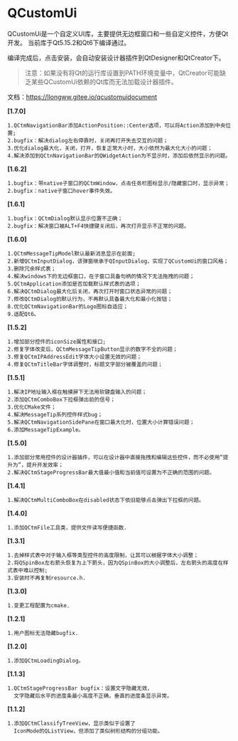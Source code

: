 # QCustomUi

QCustomUi是一个自定义UI库，主要提供无边框窗口和一些自定义控件，方便Qt开发。
当前库于Qt5.15.2和Qt6下编译通过。

编译完成后，点击安装，会自动安装设计器插件到QtDesigner和QtCreator下。
>注意：如果没有将Qt的运行库设置到PATH环境变量中，QtCreator可能缺乏某些QCustomUi依赖的Qt库而无法加载设计器插件。

文档：https://llongww.gitee.io/qcustomuidocument

**[1.7.0]**
```
1.QCtmNavigationBar添加ActionPosition::Center选项，可以将Action添加到中央位置;
2.bugfix：解决dialog左右停靠时，关闭再打开失去交互的问题；
3.优化dialog最大化，关闭，打开，恢复正常大小时，大小依然为最大化大小的问题；
4.解决添加到QCtnNavigationBar的QWidgetAction为不显示时，添加后依然显示的问题。
```

**[1.6.2]**
```
1.bugfix：带native子窗口的QCtmWindow，点击任务栏图标显示/隐藏窗口时，显示异常；
2.bugfix：native子窗口hover事件失效。
```

**[1.6.1]**

```
1.bugfix：QCtmDialog默认显示位置不正确；
2.bugfix：解决窗口被ALT+F4快捷键关闭后，再次打开显示不正常的问题。
```



**[1.6.0]**

```
1.QCtmMessageTipModel默认最新消息显示在前面;
2.新增QCtmInputDialog，该弹窗继承于QInputDialog，实现了QCustomUi的窗口风格；
3.删除冗余样式表；
4.解决windows下的无边框窗口，在子窗口具备句柄的情况下无法拖拽的问题；
5.QCtmApplication添加是否加载默认样式表的选项；
6.解决QCtmDialog最大化后关闭，再次打开时窗口状态异常的问题；
7.修改QCtmDialog的默认行为，不再默认具备最大化和最小化按钮；
8.优化QCtmNavigationBar的Logo图标自适应；
9.适配Qt6。
```
**[1.5.2]**
```
1.增加部分控件的iconSize属性和接口;
2.修复字体改变后，QCtmMessageTipButton显示的数字不全的问题；
3.修复QCtmIPAddressEdit字体大小设置无效的问题；
4.修复QCtmTitleBar字体调整时，标题文字部分被覆盖的问题；
```
**[1.5.1]**
```
1.解决IP地址输入框在触摸屏下无法用软键盘输入的问题；
2.添加QCtmComboBox下拉框弹出前的信号；
3.优化CMake文件；
4.解决MessageTip系列控件样式bug；
5.解决QCtmNavigationSidePane在窗口最大化时，位置大小计算错误问题；
6.添加MessageTipExample。
```

**[1.5.0]**
```
1.添加部分常用控件的设计器插件，可以在设计器中直接拖拽和编辑这些控件，而不必使用“提升为”，提升开发效率；
2.解决QCtmStageProgressBar最大值最小值和当前值可设置为不正确的范围的问题。
```

**[1.4.1]**
```
1.解决QCtmMultiComboBox在disabled状态下依旧能够点击弹出下拉框的问题。
```

**[1.4.0]**
```
1.添加QCtmFile工具类，提供文件读写便捷函数.
```

**[1.3.1]**
```
1.去掉样式表中对于输入框等类型控件的高度限制，让其可以根据字体大小调整；
2.将QSpinBox左右箭头恢复为上下箭头，因为QSpinBox的大小调整后，左右箭头的高度在样式表中难以控制;
3.安装时不再复制resource.h.
```
**[1.3.0]**
```
1.变更工程配置为cmake.
```

**[1.2.1]**
```
1.用户图标无法隐藏bugfix.
```

**[1.2.0]**
```
1.添加QCtmLoadingDialog。
```

**[1.1.3]**
```
1.QCtmStageProgressBar bugfix：设置文字隐藏无效，
  文字隐藏后水平的进度条最小高度不正确，垂直的进度条显示异常。
```
**[1.1.2]**
```
1.添加QCtmClassifyTreeView，显示类似于设置了
  IconMode的QListView，但添加了类似树形结构的分组功能。
```